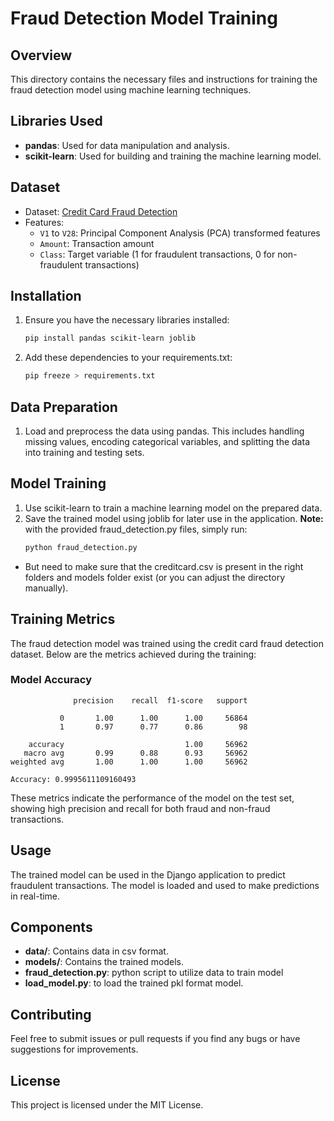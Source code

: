 # Fraud Detection Model Training

## Overview
This directory contains the necessary files and instructions for training the fraud detection model using machine learning techniques.

## Libraries Used
- **pandas**: Used for data manipulation and analysis.
- **scikit-learn**: Used for building and training the machine learning model.

## Dataset
- Dataset: [Credit Card Fraud Detection](https://www.kaggle.com/datasets/mlg-ulb/creditcardfraud)
- Features:
  - `V1` to `V28`: Principal Component Analysis (PCA) transformed features
  - `Amount`: Transaction amount
  - `Class`: Target variable (1 for fraudulent transactions, 0 for non-fraudulent transactions)

## Installation
1. Ensure you have the necessary libraries installed:
   ```bash
   pip install pandas scikit-learn joblib
    ```

2. Add these dependencies to your requirements.txt:
    ```bash
    pip freeze > requirements.txt
    ```

## Data Preparation
1. Load and preprocess the data using pandas. This includes handling missing values, encoding categorical variables, and splitting the data into training and testing sets.

## Model Training
1. Use scikit-learn to train a machine learning model on the prepared data.
2. Save the trained model using joblib for later use in the application.
**Note:** with the provided fraud_detection.py files, simply run:
    ```bash
    python fraud_detection.py
    ```
- But need to make sure that the creditcard.csv is present in the right folders and models folder exist (or you can adjust the directory manually).

## Training Metrics
The fraud detection model was trained using the credit card fraud detection dataset. Below are the metrics achieved during the training:

### Model Accuracy
```plaintext
              precision    recall  f1-score   support

           0       1.00      1.00      1.00     56864
           1       0.97      0.77      0.86        98

    accuracy                           1.00     56962
   macro avg       0.99      0.88      0.93     56962
weighted avg       1.00      1.00      1.00     56962

Accuracy: 0.9995611109160493

```
These metrics indicate the performance of the model on the test set, showing high precision and recall for both fraud and non-fraud transactions.

## Usage
The trained model can be used in the Django application to predict fraudulent transactions. The model is loaded and used to make predictions in real-time.

## Components
- **data/**: Contains data in csv format.
- **models/**: Contains the trained models.
- **fraud_detection.py**: python script to utilize data to train model
- **load_model.py**: to load the trained pkl format model.

## Contributing
Feel free to submit issues or pull requests if you find any bugs or have suggestions for improvements.

## License
This project is licensed under the MIT License.